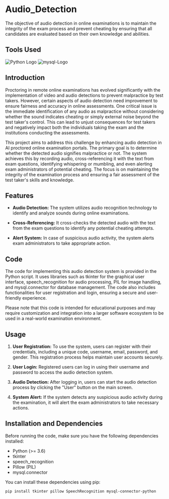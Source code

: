 # Audio_Detection
The objective of audio detection in online examinations is to maintain the integrity of the exam process and prevent cheating by ensuring that all candidates are evaluated based on their own knowledge and abilities.

## Tools Used

![Python Logo](https://img.shields.io/badge/Python-FFD43B?style=for-the-badge&logo=python&logoColor=blue)
![mysql-Logo](https://img.shields.io/badge/MySQL-005C84?style=for-the-badge&logo=mysql&logoColor=white)



## Introduction
Proctoring in remote online examinations has evolved significantly with the implementation of video and audio detections to prevent malpractice by test takers. However, certain aspects of audio detection need improvement to ensure fairness and accuracy in online assessments. One critical issue is the immediate identification of any audio as malpractice without considering whether the sound indicates cheating or simply external noise beyond the test taker's control. This can lead to unjust consequences for test takers and negatively impact both the individuals taking the exam and the institutions conducting the assessments.

This project aims to address this challenge by enhancing audio detection in AI proctored online examination portals. The primary goal is to determine whether the detected audio signifies malpractice or not. The system achieves this by recording audio, cross-referencing it with the text from exam questions, identifying whispering or mumbling, and even alerting exam administrators of potential cheating. The focus is on maintaining the integrity of the examination process and ensuring a fair assessment of the test taker's skills and knowledge.

## Features
- **Audio Detection:** The system utilizes audio recognition technology to identify and analyze sounds during online examinations.

- **Cross-Referencing:** It cross-checks the detected audio with the text from the exam questions to identify any potential cheating attempts.

- **Alert System:** In case of suspicious audio activity, the system alerts exam administrators to take appropriate action.

## Code
The code for implementing this audio detection system is provided in the Python script. It uses libraries such as tkinter for the graphical user interface, speech_recognition for audio processing, PIL for image handling, and mysql.connector for database management. The code also includes functionalities for user registration and login, ensuring a secure and user-friendly experience.

Please note that this code is intended for educational purposes and may require customization and integration into a larger software ecosystem to be used in a real-world examination environment.

## Usage
1. **User Registration:** To use the system, users can register with their credentials, including a unique code, username, email, password, and gender. This registration process helps maintain user accounts securely.

2. **User Login:** Registered users can log in using their username and password to access the audio detection system.

3. **Audio Detection:** After logging in, users can start the audio detection process by clicking the "User" button on the main screen.

4. **System Alert:** If the system detects any suspicious audio activity during the examination, it will alert the exam administrators to take necessary actions.

## Installation and Dependencies
Before running the code, make sure you have the following dependencies installed:

- Python (>= 3.6)
- tkinter
- speech_recognition
- Pillow (PIL)
- mysql.connector
  
You can install these dependencies using pip:
```bash
pip install tkinter pillow SpeechRecognition mysql-connector-python
